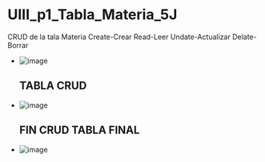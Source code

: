 # UIII_p1_Tabla_Materia_5J
CRUD de la tala Materia Create-Crear  Read-Leer Undate-Actualizar Delate-Borrar
- ![image](https://github.com/user-attachments/assets/8548a763-8f63-49d2-bf90-8635db458c80)
  ## TABLA CRUD
- ![image](https://github.com/user-attachments/assets/c6d2385f-c261-48dd-9f72-ba79cd53aa88)
  ## FIN CRUD TABLA FINAL
- ![image](https://github.com/user-attachments/assets/749726d0-7e79-416e-acdc-c4e8a619b156)


